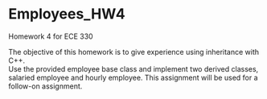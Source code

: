 # Employees_HW4
Homework 4 for ECE 330 

The objective of this homework is to give experience using inheritance with C++.  
Use the provided employee base class and implement two derived classes, salaried employee and hourly employee.
This assignment will be used for a follow-on assignment.
